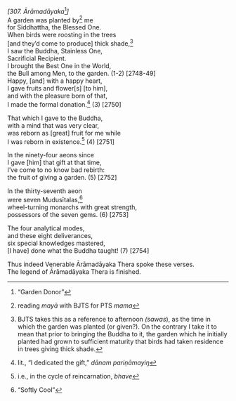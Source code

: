 *\[307. Ārāmadāyaka*[^1]*\]*  
A garden was planted by[^2] me  
for Siddhattha, the Blessed One.  
When birds were roosting in the trees  
\[and they’d come to produce\] thick shade,[^3]  
I saw the Buddha, Stainless One,  
Sacrificial Recipient.  
I brought the Best One in the World,  
the Bull among Men, to the garden. (1-2) \[2748-49\]  
Happy, \[and\] with a happy heart,  
I gave fruits and flower\[s\] \[to him\],  
and with the pleasure born of that,  
I made the formal donation.[^4] (3) \[2750\]

That which I gave to the Buddha,  
with a mind that was very clear,  
was reborn as \[great\] fruit for me while  
I was reborn in existence.[^5] (4) \[2751\]

In the ninety-four aeons since  
I gave \[him\] that gift at that time,  
I’ve come to no know bad rebirth:  
the fruit of giving a garden. (5) \[2752\]

In the thirty-seventh aeon  
were seven Mudusītalas,[^6]  
wheel-turning monarchs with great strength,  
possessors of the seven gems. (6) \[2753\]

The four analytical modes,  
and these eight deliverances,  
six special knowledges mastered,  
\[I have\] done what the Buddha taught! (7) \[2754\]

Thus indeed Venerable Ārāmadāyaka Thera spoke these verses.  
The legend of Ārāmadāyaka Thera is finished.

[^1]: “Garden Donor”

[^2]: reading *mayā* with BJTS for PTS *mama*

[^3]: BJTS takes this as a reference to afternoon *(sawas*), as the time in which the garden was planted (or given?). On the contrary I take it to mean that prior to bringing the Buddha to it, the garden which he initially planted had grown to sufficient maturity that birds had taken residence in trees giving thick shade.

[^4]: lit., “I dedicated the gift,” *dānam pariṇāmayiŋ*

[^5]: i.e., in the cycle of reincarnation, *bhave*

[^6]: “Softly Cool”
